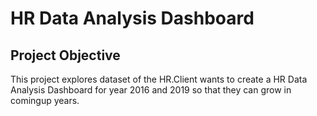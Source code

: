 # HR Data Analysis Dashboard
## Project Objective
This project explores dataset of the HR.Client wants to create a HR Data Analysis Dashboard for year 2016 and 2019 so that they can grow in comingup years.

